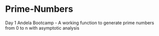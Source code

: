 # Prime-Numbers
Day 1 Andela Bootcamp - A working function to generate prime numbers from 0 to n with asymptotic analysis
